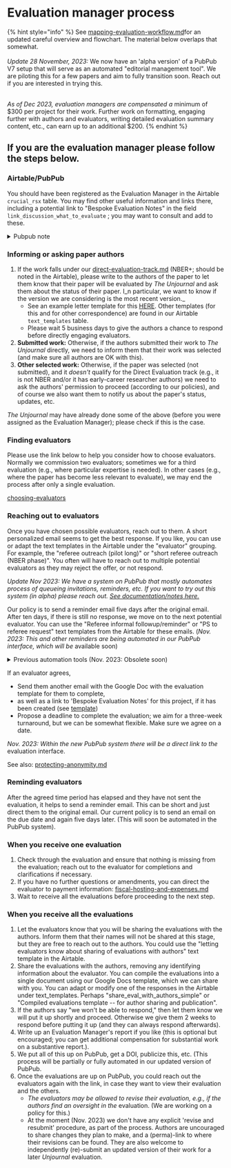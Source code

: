 # Evaluation manager process

{% hint style="info" %}
See [mapping-evaluation-workflow.md](../../policies-projects-evaluation-workflow/mapping-evaluation-workflow.md "mention")for an updated careful overview and flowchart. The material below overlaps that somewhat.\
\
_Update 28 November, 2023:_ We now have an 'alpha version' of a PubPub V7 setup that will serve as an automated "editorial management tool".  We are piloting this for a few papers and aim to fully transition soon.  Reach out if you are interested in trying this.

\
_As of Dec 2023, evaluation managers are compensated a_ minimum of $300 per project for their work. Further work on formatting, engaging further with authors and evaluators, writing detailed evaluation summary content, etc., can earn up to an additional $200.
{% endhint %}



## **If you are the evaluation manager please follow the steps below.**

### Airtable/PubPub

You should have been registered as the Evaluation Manager in the Airtable `crucial_rsx`  table. You may find other useful information and links there, including a potential link to "Bespoke Evaluation Notes" in the field `link_discussion_what_to_evaluate` ; you may want to consult and add to these.

<details>

<summary>Pubpub note</summary>

&#x20;_November, 2023:_ We are aiming to move this information into the new PubPub setup, once a paper has been chosen to be evaluated, all information and processes for evaluation managers and others should be centralized there.

</details>

### Informing or asking paper authors

1. If the work falls under our [direct-evaluation-track.md](../../policies-projects-evaluation-workflow/considering-projects/direct-evaluation-track.md "mention") (NBER+; should be noted in the Airtable), please write to the authors of the paper to let them know that their paper will be evaluated by _The Unjournal_ and ask them about the status of their paper. I_n particular, we want to know if the version we are considering is the most recent version._
   * See an example letter template for this [HERE](https://docs.google.com/document/d/1tPgoPpqiuVs9qLKJIwZO71F4kqEfv\_FOL4tDtkm98G0/edit). Other templates (for this and for other correspondence) are found in our Airtable `text_templates` table.
   * Please wait 5 business days to give the authors a chance to respond before directly engaging evaluators.
2. **Submitted work:** Otherwise, if the authors submitted their work to _The Unjournal_ directly, we need to inform them that their work was selected (and make sure all authors are OK with this).
3. **Other selected work:** Otherwise, if the paper was selected (not submitted), and it _doesn't_ qualify for the Direct Evaluation track (e.g., it is not NBER and/or it has early-career researcher authors) we need to ask the authors' permission to proceed (according to our policies), and of course we also want them to notify us about the paper's status, updates, etc.

_The Unjournal_ may have already done some of the above (before you were assigned as the Evaluation Manager); please check if this is the case.

### Finding evaluators

Please use the link below to help you consider how to choose evaluators. Normally we commission two evaluators; sometimes we for a third evaluation (e.g., where particular expertise is needed). In other cases (e.g., where the paper has become less relevant to evaluate), we may end the process after only a single evaluation.&#x20;

[choosing-evaluators](choosing-evaluators/ "mention")

### Reaching out to evaluators

Once you have chosen possible evaluators, reach out to them. A short personalized email seems to get the best response. If you like, you can use or adapt the text templates in the Airtable under the "evaluator" grouping. For example, the "referee outreach (pilot long)" or "short referee outreach (NBER phase)". You often will have to reach out to multiple potential evaluators as they may reject the offer, or not respond.

_Update Nov 2023: We have a system on PubPub that mostly automates process of queueing invitations, reminders, etc. If you want to try out this system (in alpha) please reach out._  [_See documentation/notes here._](https://notes.knowledgefutures.org/pub/d9vyrdg6/draft?access=c8p3onb0)

Our policy is to send a reminder email five days after the original email. After ten days, if there is still no response, we move on to the next potential evaluator. You can use the "Referee informal followup/reminder" or "PS to referee request" text templates from the Airtable for these emails. (_Nov. 2023: This and_ _other reminders are being automated in our PubPub interface, which will be_ available soon)

<details>

<summary>Previous automation tools (Nov. 2023: Obsolete soon)</summary>

To speed up the process and automate your reminders, you can use Boomerang, as explained in the following link:

[other-tech-and-tools](../../tech-tools-and-resources/other-tech-and-tools/ "mention")

</details>



If an evaluator agrees,&#x20;

* Send them another email with the Google Doc with the evaluation template for them to complete,&#x20;
* as well as a link to 'Bespoke Evaluation Notes' for this project, if it has been created (see [template](https://docs.google.com/document/d/1IH\_GQYpzu\_v\_Tdq1v-4EiNkb1wENH-4CmYNIoxicd0k/edit#heading=h.twka7svde4w))&#x20;
* Propose a deadline to complete the evaluation; we aim for a three-week turnaround, but we can be somewhat flexible. Make sure we agree on a date.

_Nov. 2023: Within the new PubPub system there will be a direct link to the_ evaluation interface.

See also: [protecting-anonymity.md](../../policies-projects-evaluation-workflow/evaluation/protecting-anonymity.md "mention")

### Reminding evaluators

After the agreed time period has elapsed and they have not sent the evaluation, it helps to send a reminder email. This can be short and just direct them to the original email. Our current policy is to send an email on the due date and again five days later. (This will soon be automated in the PubPub system).

### When you receive one evaluation

1. Check through the evaluation and ensure that nothing is missing from the evaluation; reach out to the evaluator for completions and clarifications if necessary.&#x20;
2. If you have no further questions or amendments, you can direct the evaluator to payment information: [fiscal-hosting-and-expenses.md](../fiscal-hosting-and-expenses.md "mention")
3. Wait to receive all the evaluations before proceeding to the next step.

### When you receive all the evaluations

1. Let the evaluators know that you will be sharing the evaluations with the authors. Inform them that their names will not be shared at this stage, but they are free to reach out to the authors. You could use the "letting evaluators know about sharing of evaluations with authors" text template in the Airtable.
2. Share the evaluations with the authors, removing any identifying information about the evaluator. You can compile the evaluations into a single document using our Google Docs template, which we can share with you. You can adapt or modify one of the responses in the Airtable under text\_templates. Perhaps "share\_eval\_with\_authors\_simple" or "Compiled evaluations template -- for author sharing and publication".
3. If the authors say "we won't be able to respond," then let them know we will put it up shortly and proceed. Otherwise we give them 2 weeks to respond before putting it up (and they can always respond afterwards).
4. Write up an Evaluation Manager's report if you like (this is optional but encouraged; you can get additional compensation for substantial work on a substantive report.).
5. We put all of this up on PubPub, get a DOI,  publicize this, etc. (This process will be partially or fully automated in our updated version of PubPub.
6. Once the evaluations are up on PubPub, you could reach out the evaluators again with the link, in case they want to view their evaluation and the others.&#x20;
   * _The evaluators may be allowed to revise their evaluation, e.g., if the authors find an oversight in the_ evaluation. (We are working on a policy for this.)
   * At the moment (Nov. 2023) we don't have any explicit 'revise and resubmit' procedure, as part of the process. Authors are uncouraged to share changes they plan to make, and a (perma)-link to where their revisions can be found. They are also welcome to independently (re)-submit an updated version of their work for a later _Unjournal_ evaluation.&#x20;

